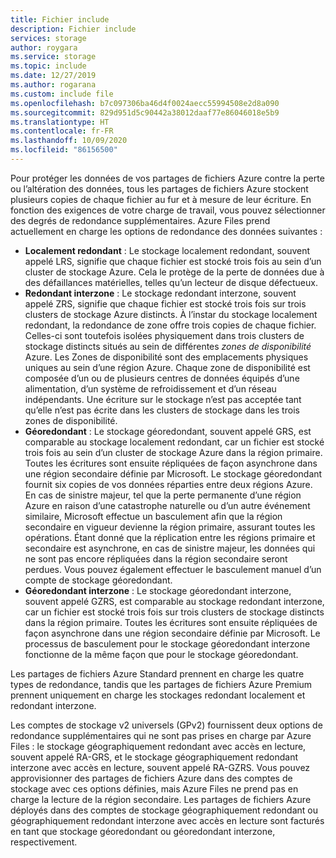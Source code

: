 ```yaml
---
title: Fichier include
description: Fichier include
services: storage
author: roygara
ms.service: storage
ms.topic: include
ms.date: 12/27/2019
ms.author: rogarana
ms.custom: include file
ms.openlocfilehash: b7c097306ba46d4f0024aecc55994508e2d8a090
ms.sourcegitcommit: 829d951d5c90442a38012daaf77e86046018e5b9
ms.translationtype: HT
ms.contentlocale: fr-FR
ms.lasthandoff: 10/09/2020
ms.locfileid: "86156500"
---
```

Pour protéger les données de vos partages de fichiers Azure contre la perte ou l’altération des données, tous les partages de fichiers Azure stockent plusieurs copies de chaque fichier au fur et à mesure de leur écriture. En fonction des exigences de votre charge de travail, vous pouvez sélectionner des degrés de redondance supplémentaires. Azure Files prend actuellement en charge les options de redondance des données suivantes :

- **Localement redondant** : Le stockage localement redondant, souvent appelé LRS, signifie que chaque fichier est stocké trois fois au sein d’un cluster de stockage Azure. Cela le protège de la perte de données due à des défaillances matérielles, telles qu’un lecteur de disque défectueux.
- **Redondant interzone** : Le stockage redondant interzone, souvent appelé ZRS, signifie que chaque fichier est stocké trois fois sur trois clusters de stockage Azure distincts. À l’instar du stockage localement redondant, la redondance de zone offre trois copies de chaque fichier. Celles-ci sont toutefois isolées physiquement dans trois clusters de stockage distincts situés au sein de différentes *zones de disponibilité* Azure. Les Zones de disponibilité sont des emplacements physiques uniques au sein d’une région Azure. Chaque zone de disponibilité est composée d’un ou de plusieurs centres de données équipés d’une alimentation, d’un système de refroidissement et d’un réseau indépendants. Une écriture sur le stockage n’est pas acceptée tant qu’elle n’est pas écrite dans les clusters de stockage dans les trois zones de disponibilité. 
- **Géoredondant** : Le stockage géoredondant, souvent appelé GRS, est comparable au stockage localement redondant, car un fichier est stocké trois fois au sein d’un cluster de stockage Azure dans la région primaire. Toutes les écritures sont ensuite répliquées de façon asynchrone dans une région secondaire définie par Microsoft. Le stockage géoredondant fournit six copies de vos données réparties entre deux régions Azure. En cas de sinistre majeur, tel que la perte permanente d’une région Azure en raison d’une catastrophe naturelle ou d’un autre événement similaire, Microsoft effectue un basculement afin que la région secondaire en vigueur devienne la région primaire, assurant toutes les opérations. Étant donné que la réplication entre les régions primaire et secondaire est asynchrone, en cas de sinistre majeur, les données qui ne sont pas encore répliquées dans la région secondaire seront perdues. Vous pouvez également effectuer le basculement manuel d’un compte de stockage géoredondant.
- **Géoredondant interzone** : Le stockage géoredondant interzone, souvent appelé GZRS, est comparable au stockage redondant interzone, car un fichier est stocké trois fois sur trois clusters de stockage distincts dans la région primaire. Toutes les écritures sont ensuite répliquées de façon asynchrone dans une région secondaire définie par Microsoft. Le processus de basculement pour le stockage géoredondant interzone fonctionne de la même façon que pour le stockage géoredondant.

Les partages de fichiers Azure Standard prennent en charge les quatre types de redondance, tandis que les partages de fichiers Azure Premium prennent uniquement en charge les stockages redondant localement et redondant interzone.

Les comptes de stockage v2 universels (GPv2) fournissent deux options de redondance supplémentaires qui ne sont pas prises en charge par Azure Files : le stockage géographiquement redondant avec accès en lecture, souvent appelé RA-GRS, et le stockage géographiquement redondant interzone avec accès en lecture, souvent appelé RA-GZRS. Vous pouvez approvisionner des partages de fichiers Azure dans des comptes de stockage avec ces options définies, mais Azure Files ne prend pas en charge la lecture de la région secondaire. Les partages de fichiers Azure déployés dans des comptes de stockage géographiquement redondant ou géographiquement redondant interzone avec accès en lecture sont facturés en tant que stockage géoredondant ou géoredondant interzone, respectivement.